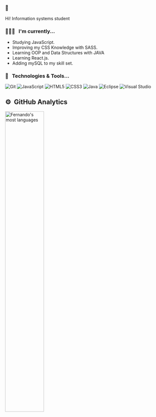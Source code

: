 ### 👋
Hi! Information systems student

### 👨🏻‍💻 &nbsp; I'm currently...

  - Studying JavaScript.
  - Improving my CSS Knowledge with SASS.
  - Learning OOP and Data Structures with JAVA
  - Learning React.js.
  - Adding mySQL to my skill set.

### 🔧 &nbsp; Technologies & Tools...
<p align="center">

  <!-- For more icons like these follow : https://github.com/MikeCodesDotNET/ColoredBadges -->
 ![Git](https://img.shields.io/badge/git-%23F05033.svg?style=for-the-badge&logo=git&logoColor=white)
 ![JavaScript](https://img.shields.io/badge/javascript-%23323330.svg?style=for-the-badge&logo=javascript&logoColor=%23F7DF1E)
 ![HTML5](https://img.shields.io/badge/html5-%23E34F26.svg?style=for-the-badge&logo=html5&logoColor=white)
 ![CSS3](https://img.shields.io/badge/css3-%231572B6.svg?style=for-the-badge&logo=css3&logoColor=white)
 ![Java](https://img.shields.io/badge/java-%23ED8B00.svg?style=for-the-badge&logo=java&logoColor=white)
 ![Eclipse](https://img.shields.io/badge/Eclipse-FE7A16.svg?style=for-the-badge&logo=Eclipse&logoColor=white)
 ![Visual Studio](https://img.shields.io/badge/Visual%20Studio-5C2D91.svg?style=for-the-badge&logo=visual-studio&logoColor=white)
  
  
  
  ## ⚙️ &nbsp;GitHub Analytics

<p align="left">
 <!-- <img width="50%" src="https://github-readme-stats.vercel.app/api?username=FernandoValentim43&show_icons=true&theme=vision-friendly-dark%22 alt="Fernando's stats"/>-->
<img width="50%" src="https://github-readme-stats.vercel.app/api/top-langs/?username=FernandoValentim43&layout=compact&theme=vision-friendly-dark" alt="Fernando's most languages"/>
</p>

  

